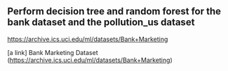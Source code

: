 ## Perform decision tree and random forest for the bank dataset and the pollution_us dataset 

https://archive.ics.uci.edu/ml/datasets/Bank+Marketing

[a link] Bank Marketing Dataset (https://archive.ics.uci.edu/ml/datasets/Bank+Marketing)
